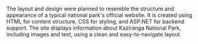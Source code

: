 The layout and design were planned to resemble the structure and appearance of a typical national park's official website.
It is created using HTML for content structure, CSS for styling, and ASP.NET for backend support. 
The site displays information about Kaziranga National Park, including images and text, using a clean and easy-to-navigate layout.
